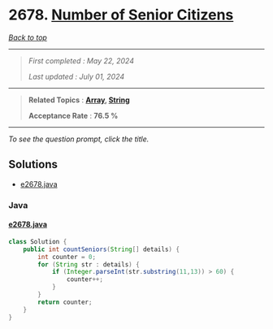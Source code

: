 # 2678. [Number of Senior Citizens](<https://leetcode.com/problems/number-of-senior-citizens>)

*[Back to top](<../README.md>)*

------

> *First completed : May 22, 2024*
>
> *Last updated : July 01, 2024*


------

> **Related Topics** : **[Array](<by_topic/Array.md>), [String](<by_topic/String.md>)**
>
> **Acceptance Rate** : **76.5 %**


------

*To see the question prompt, click the title.*

## Solutions

- [e2678.java](<../my-submissions/e2678.java>)
### Java
#### [e2678.java](<../my-submissions/e2678.java>)
```Java
class Solution {
    public int countSeniors(String[] details) {
        int counter = 0;
        for (String str : details) {
            if (Integer.parseInt(str.substring(11,13)) > 60) {
                counter++;
            }
        }
        return counter;
    }
}
```

